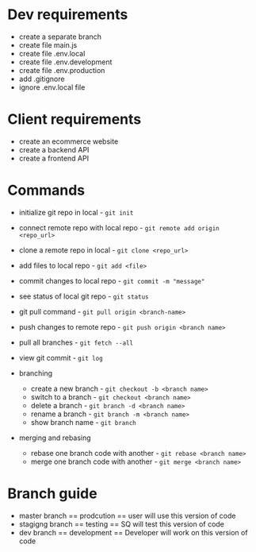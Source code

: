 # Dev requirements
  - create a separate branch
  - create file main.js
  - create file .env.local
  - create file .env.development
  - create file .env.production
  - add .gitignore
  - ignore .env.local file

# Client requirements
  - create an ecommerce website
  - create a backend API
  - create a frontend API

# Commands
  - initialize git repo in local - `git init`
  - connect remote repo with local repo - `git remote add origin <repo_url>`
  - clone a remote repo in local - `git clone <repo_url>`
  - add files to local repo - `git add <file>`
  - commit changes to local repo - `git commit -m "message"`
  - see status of local git repo - `git status`
  - git pull command - `git pull origin <branch-name>`
  - push changes to remote repo - `git push origin <branch name>`
  - pull all branches - `git fetch --all`
  - view git commit - `git log`
  
  - branching
    - create a new branch - `git checkout -b <branch name>`
    - switch to a branch - `git checkout <branch name>`
    - delete a branch - `git branch -d <branch name>`
    - rename a branch - `git branch -m <branch name>`
    - show branch name - `git branch`


  - merging and rebasing
    - rebase one branch code with another - `git rebase <branch name>`
    - merge one branch code with another - `git merge <branch name>`

# Branch guide
  - master branch == prodcution == user will use this version of code
  - stagigng branch == testing == SQ will test this version of code
  - dev branch == development == Developer will work on this version of code